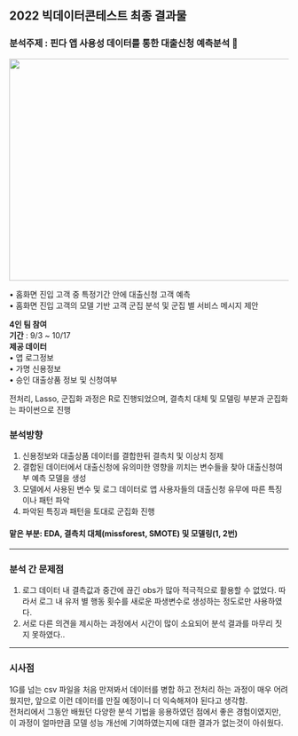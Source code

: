 ## 2022 빅데이터콘테스트 최종 결과물
### 분석주제 : 핀다 앱 사용성 데이터를 통한 대출신청 예측분석 📱
<img src='https://velog.velcdn.com/images/pong_jin/post/ff33f12e-79ba-4215-8e40-3c351ca684b6/image.png' width="700" height="400">  

• 홈화면 진입 고객 중 특정기간 안에 대출신청 고객 예측  
• 홈화면 진입 고객의 모델 기반 고객 군집 분석 및 군집 별 서비스 메시지 제안  

**4인 팀 참여**  
**기간** : 9/3 ~ 10/17  
**제공 데이터**  
• 앱 로그정보  
• 가명 신용정보  
• 승인 대출상품 정보 및 신청여부 

전처리, Lasso, 군집화 과정은 R로 진행되었으며, 결측치 대체 및 모델링 부분과 군집화는 파이썬으로 진행  
### 분석방향
1. 신용정보와 대출상품 데이터를 결합한뒤 결측치 및 이상치 정제
2. 결합된 데이터에서 대출신청에 유의미한 영향을 끼치는 변수들을 찾아 대출신청여부 예측 모델을 생성
3. 모델에서 사용된 변수 및 로그 데이터로 앱 사용자들의 대출신청 유무에 따른 특징이나 패턴 파악
4. 파악된 특징과 패턴을 토대로 군집화 진행
#### 맡은 부분: EDA, 결측치 대체(missforest, SMOTE) 및 모델링(1, 2번)
***
### 분석 간 문제점
1. 로그 데이터 내 결측값과 중간에 끊긴 obs가 많아 적극적으로 활용할 수 없었다. 따라서 로그 내 유저 별 행동 횟수를 새로운 파생변수로 생성하는 정도로만 사용하였다.
2. 서로 다른 의견을 제시하는 과정에서 시간이 많이 소요되어 분석 결과를 마무리 짓지 못하였다..
***
### 시사점
1G를 넘는 csv 파일을 처음 만져봐서 데이터를 병합 하고 전처리 하는 과정이 매우 어려웠지만, 앞으로 이런 데이터를 만질 예정이니 더 익숙해져야 된다고 생각함.  
전처리에서 그동안 배웠던 다양한 분석 기법을 응용하였던 점에서 좋은 경험이였지만, 이 과정이 얼마만큼 모델 성능 개선에 기여하였는지에 대한 결과가 없는것이 아쉬웠다.
